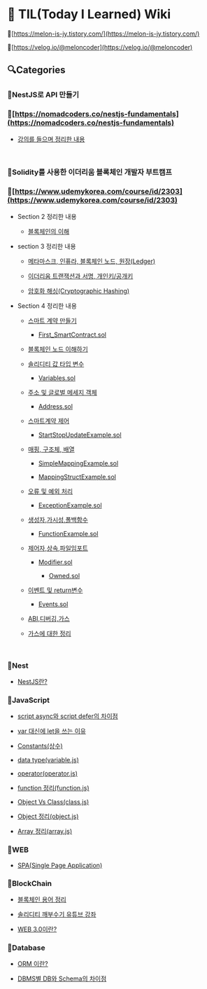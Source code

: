 # 📝 TIL(Today I Learned) Wiki

📍[https://melon-is-jy.tistory.com/](https://melon-is-jy.tistory.com/)

📍[https://velog.io/@meloncoder](https://velog.io/@meloncoder)

## 🔍Categories

### 📌NestJS로 API 만들기

### 🚩[https://nomadcoders.co/nestjs-fundamentals](https://nomadcoders.co/nestjs-fundamentals)

- [강의를 들으며 정리한 내용](https://github.com/Melonisjy/TIL-WiKi/blob/main/NestJS로API만들기/lecture-NestJS.md)

<br>

### 📌Solidity를 사용한 이더리움 블록체인 개발자 부트캠프

### 🚩[https://www.udemykorea.com/course/id/2303](https://www.udemykorea.com/course/id/2303)

- Section 2 정리한 내용

  - [블록체인의 이해](https://github.com/Melonisjy/TIL-WiKi/blob/main/Udemy-Solidity-Blockchain/Section2-블록체인의이해.md)

- section 3 정리한 내용

  - [메타마스크, 인퓨라, 블록체인 노드, 원장(Ledger)](https://github.com/Melonisjy/TIL-WiKi/blob/main/Udemy-Solidity-Blockchain/Section3-메타마스크,인퓨라,노드,원장.md)

  - [이더리움 트랜잭션과 서명, 개인키/공개키](https://github.com/Melonisjy/TIL-WiKi/blob/main/Udemy-Solidity-Blockchain/Section3-이더리움트랜잭션과서명,개인키,공개키.md)

  - [암호화 해싱(Cryptographic Hashing)](https://github.com/Melonisjy/TIL-WiKi/blob/main/Udemy-Solidity-Blockchain/Section3-암호화해싱.md)

- Section 4 정리한 내용

  - [스마트 계약 만들기](https://github.com/Melonisjy/TIL-WiKi/blob/main/Udemy-Solidity-Blockchain/Section4-스마트계약만들기.md)

    - [First_SmartContract.sol](https://github.com/Melonisjy/TIL-WiKi/blob/main/Udemy-Solidity-Blockchain/First_SmartContract.sol)

  - [블록체인 노드 이해하기](https://github.com/Melonisjy/TIL-WiKi/blob/main/Udemy-Solidity-Blockchain/Section4-블록체인노드.md)

  - [솔리디티 값 타입 변수](https://github.com/Melonisjy/TIL-WiKi/blob/main/Udemy-Solidity-Blockchain/Section4-솔리디티-타입-변수.md)

    - [Variables.sol](https://github.com/Melonisjy/TIL-WiKi/blob/main/Udemy-Solidity-Blockchain/Variables.sol)

  - [주소 및 글로벌 메세지 객체](https://github.com/Melonisjy/TIL-WiKi/blob/main/Udemy-Solidity-Blockchain/Section4-주소및글로벌메시지객체.md)

    - [Address.sol](https://github.com/Melonisjy/TIL-WiKi/blob/main/Udemy-Solidity-Blockchain/Address.sol)

  - [스마트계약 제어](https://github.com/Melonisjy/TIL-WiKi/blob/main/Udemy-Solidity-Blockchain/Section4-스마트계약제어.md)

    - [StartStopUpdateExample.sol](https://github.com/Melonisjy/TIL-WiKi/blob/main/Udemy-Solidity-Blockchain/StartStopUpdateExample.sol)

  - [매핑, 구조체, 배열](https://github.com/Melonisjy/TIL-WiKi/blob/main/Udemy-Solidity-Blockchain/Section4-매핑,구조체,배열.md)

    - [SimpleMappingExample.sol](https://github.com/Melonisjy/TIL-WiKi/blob/main/Udemy-Solidity-Blockchain/SimpleMappingExample.sol)

    - [MappingStructExample.sol](https://github.com/Melonisjy/TIL-WiKi/blob/main/Udemy-Solidity-Blockchain/MappingStructExample.sol)

  - [오류 및 예외 처리](https://github.com/Melonisjy/TIL-WiKi/blob/main/Udemy-Solidity-Blockchain/Section4-오류와예외처리.md)

    - [ExceptionExample.sol](https://github.com/Melonisjy/TIL-WiKi/blob/main/Udemy-Solidity-Blockchain/ExceptionExample.sol)

  - [생성자,가시성,폴백함수](https://github.com/Melonisjy/TIL-WiKi/blob/main/Udemy-Solidity-Blockchain/Section4-생성자,가시성,폴백함수.md)

    - [FunctionExample.sol](https://github.com/Melonisjy/TIL-WiKi/blob/main/Udemy-Solidity-Blockchain/FunctionExample.sol)

  - [제어자,상속,파일임포트](https://github.com/Melonisjy/TIL-WiKi/blob/main/Udemy-Solidity-Blockchain/Section4-제어자,상속,파일임포트.md)

    - [Modifier.sol](https://github.com/Melonisjy/TIL-WiKi/blob/main/Udemy-Solidity-Blockchain/Modifier.sol)

      - [Owned.sol](https://github.com/Melonisjy/TIL-WiKi/blob/main/Udemy-Solidity-Blockchain/Owned.sol)

  - [이벤트 및 return변수](https://github.com/Melonisjy/TIL-WiKi/blob/main/Udemy-Solidity-Blockchain/Section4-이벤트및반환변수.md)

    - [Events.sol](https://github.com/Melonisjy/TIL-WiKi/blob/main/Udemy-Solidity-Blockchain/Events.sol)

  - [ABI,디버깅,가스](https://github.com/Melonisjy/TIL-WiKi/blob/main/Udemy-Solidity-Blockchain/Section4-ABI%2C%EB%94%94%EB%B2%84%EA%B9%85%2C%EA%B0%80%EC%8A%A4.md)

  - [가스에 대한 정리](https://github.com/Melonisjy/TIL-WiKi/blob/main/Udemy-Solidity-Blockchain/About%20'Gas'.md)

  <br>

### 📌Nest

- [NestJS란?](https://github.com/Melonisjy/TIL-WiKi/blob/main/Nest/NestJS.md)

### 📌JavaScript

- [script async와 script defer의 차이점](https://github.com/Melonisjy/TIL-WiKi/blob/main/JavaScript/async-defer.md)

- [var 대신에 let을 쓰는 이유](https://github.com/Melonisjy/TIL-WiKi/blob/main/JavaScript/var-let.md)

- [Constants(상수)](https://github.com/Melonisjy/TIL-WiKi/blob/main/JavaScript/constants.md)

- [data type(variable.js)](https://github.com/Melonisjy/TIL-WiKi/blob/main/JavaScript/variable.js)

- [operator(operator.js)](https://github.com/Melonisjy/TIL-WiKi/blob/main/JavaScript/operator.js)

- [function 정리(function.js)](https://github.com/Melonisjy/TIL-WiKi/blob/main/JavaScript/function.js)

- [Object Vs Class(class.js)](https://github.com/Melonisjy/TIL-WiKi/blob/main/JavaScript/class.js)

- [Object 정리(object.js)](https://github.com/Melonisjy/TIL-WiKi/blob/main/JavaScript/object.js)

- [Array 정리(array.js)](https://github.com/Melonisjy/TIL-WiKi/blob/main/JavaScript/array.js)

### 📌WEB

- [SPA(Single Page Application)](https://github.com/Melonisjy/TIL-WiKi/blob/main/WEB/SPA.md)

### 📌BlockChain

- [블록체인 용어 정리](https://github.com/Melonisjy/TIL-WiKi/blob/main/BlockChain/용어정리.md)

- [솔리디티 깨부수기 유튜브 강좌](https://github.com/Melonisjy/TIL-WiKi/blob/main/BlockChain/SolidityLecture)

- [WEB 3.0이란?](https://github.com/Melonisjy/TIL-WiKi/blob/main/BlockChain/개념정리/web3.0.md)

### 📌Database

- [ORM 이란?](https://github.com/Melonisjy/TIL-WiKi/blob/main/Database/ORM.md)

- [DBMS별 DB와 Schema의 차이점](https://github.com/Melonisjy/TIL-WiKi/blob/main/Database/DBvsSchema.md)
